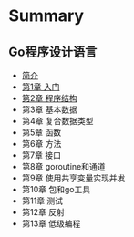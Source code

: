 # Summary

## Go程序设计语言

* [简介](README.md)
* [第1章 入门](di-1-zhang-ru-men.md)
* [第2章 程序结构](di-2-zhang-cheng-xu-jie-gou.md)
* 第3章 基本数据
* 第4章 复合数据类型
* 第5章 函数
* 第6章 方法
* 第7章 接口
* 第8章 goroutine和通道
* 第9章 使用共享变量实现并发
* 第10章 包和go工具
* 第11章 测试
* 第12章 反射
* 第13章 低级编程

